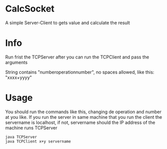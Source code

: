 # CalcSocket
A simple Server-Client to gets value and calculate the result

# Info

Run frist the TCPServer after you can run the TCPClient and pass the arguments

String contains "numberoperationnumber", no spaces allowed, like this:	
	"xxxx+yyyy"

# Usage

You should run the commands like this, changing de operation and number at you like.
If you run the server in same machine that you run the client the servername is
localhost, if not, servername should the IP address of the machine runs TCPServer

	java TCPServer
	java TCPClient x+y servername
